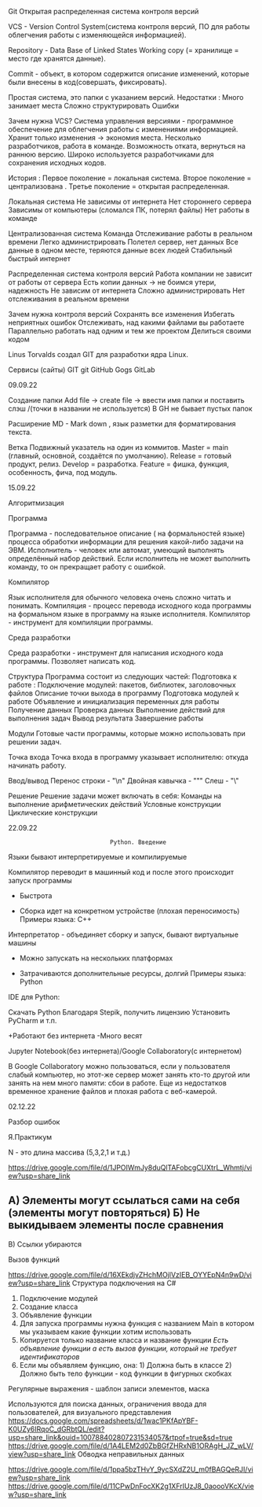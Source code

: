 
Git
Открытая распределенная система контроля версий 

VCS - Version Control System(система контроля версий, ПО для работы облегчения работы с изменяющейся информацией). 

Repository - Data Base of Linked States Working copy (= хранилище = место где хранятся данные). 

Commit - объект, в котором содержится описание изменений, которые были внесены в код(совершать, фиксировать). 

Простая система, это папки с указанием версий. 
Недостатки : 
Много занимает места 
Сложно структурировать 
Ошибки 

Зачем нужна VCS? 
Система управления версиями - программное обеспечение для облегчения работы с изменениями информацией. 
Хранит только изменения -> экономия места.
Несколько разработчиков, работа в команде. 
Возможность отката, вернуться на раннюю версию. 
Широко используется разработчиками для сохранения исходных кодов. 

История :
Первое поколение = локальная система. 
Второе поколение = централизована . 
Третье поколение = открытая распределенная. 

Локальная система 
Не зависимы от интернета 
Нет стороннего сервера 
Зависимы от компьютеры (сломался ПК, потерял файлы) 
Нет работы в команде 

Централизованная система
Команда 
Отслеживание работы в реальном времени
Легко администрировать 
Полетел сервер, нет данных 
Все данные в одном месте, теряются данные всех людей 
Стабильный быстрый интернет 

Распределенная система контроля версий 
Работа компании не зависит от работы от сервера 
Есть копии данных -> не боимся утери, надежность 
Не зависим от интернета 
Сложно администрировать 
Нет отслеживания в реальном времени 

Зачем нужна контроля версий 
Сохранять все изменения 
Избегать неприятных ошибок 
Отслеживать, над какими файлами вы работаете 
Параллельно работать над одним и тем же проектом 
Делиться своими кодом 

Linus Torvalds создал GIT для разработки ядра Linux. 

Сервисы (сайты) GIT
git 
GitHub 
Gogs 
GitLab 

09.09.22

Создание папки 
Add file -> create file -> ввести имя папки и поставить слэш /(точки в названии не используется) 
В GH  не бывает пустых папок 
 
Расширение MD - Mark down , язык разметки для форматирования текста. 

Ветка 
Подвижный указатель на один из коммитов. 
Master = main (главный, основной, создаётся по умолчанию). 
Release = готовый продукт, релиз. 
Develop = разработка. 
Feature = фишка, функция, особенность, фича, под модуль. 

15.09.22

 Алгоритмизация 

Программа 

Программа - последовательное описание ( на формальностей языке) процесса обработки информации для решения какой-либо задачи на ЭВМ. 
 Исполнитель - человек или автомат, умеющий выполнять определённый набор действий. 
Если исполнитель не может выполнить команду, то он прекращает работу с ошибкой. 

Компилятор 

Язык исполнителя для обычного человека очень сложно читать и понимать. 
Компиляция - процесс перевода исходного кода программы на формальном языке в программу на языке исполнителя. 
Компилятор - инструмент для компиляции программы. 

Среда разработки 

Среда разработки - инструмент для написания исходного кода программы. 
Позволяет написать код. 

Структура 
Программа состоит из следующих частей:
Подготовка к работе :
Подключение модулей: пакетов, библиотек, заголовочных файлов 
Описание точки выхода в программу 
Подготовка модулей к работе
Объявление и инициализация переменных для работы 
Получение данных 
Проверка данных 
Выполнение действий для выполнения задач 
Вывод результата 
Завершение работы 

Модули 
Готовые части программы, которые можно использовать при решении задач. 

Точка входа 
Точка входа в программу указывает исполнителю: откуда начинать работу. 
 
Ввод/вывод
 Перенос строки - "\n" 
Двойная кавычка - "\""
Слеш - "\\"

Решение 
Решение задачи может включать в себя: 
Команды на выполнение арифметических действий 
Условные конструкции 
Циклические конструкции 


22.09.22

                                 Python. Введение

Языки бывают интерпретируемые и компилируемые

Компилятор переводит в машинный код и после этого происходит запуск программы
+ Быстрота
- Сборка идет на конкретном устройстве (плохая переносимость)
Примеры языка: C++

Интерпретатор - объединяет сборку и запуск, бывают виртуальные машины
+ Можно запускать на нескольких платформах
- Затрачиваются дополнительные ресурсы, долгий
Примеры языка: Python



IDE для Python:

Скачать Python
Благодаря Stepik, получить лицензию
Установить PyCharm и т.п.

+Работают без интернета
-Много весят


Jupyter Notebook(без интернета)/Google Collaboratory(с интернетом)

В Google Collaboratory можно пользоваться, если у пользователя слабый компьютер, но этот-же сервер может занять кто-то другой или занять на нем много памяти: сбои в работе. Еще из недостатков временное хранение файлов и плохая работа с веб-камерой.

02.12.22

Разбор ошибок

Я.Практикум

N - это длина массива (5,3,2,1 и т.д.)

https://drive.google.com/file/d/1JPOIWmJy8duQlTAFobcgCUXtrL_Whmtj/view?usp=share_link

А) Элементы могут ссылаться сами на себя (элементы могут повторяться)
Б) Не выкидываем элементы после сравнения
---
В) Ссылки убираются


Вызов функций

https://drive.google.com/file/d/16XEkdjvZHchMOjlVzIEB_OYYEpN4n9wD/view?usp=share_link
Структура подключения на C#

1) Подключение модулей
2) Создание класса
3) Объявление функции
4) Для запуска программы нужна функция с названием Main в котором мы указываем какие функции хотим использовать
5) Копируется только название класса и название функции
*Есть объявление функции а есть вызов функции, который не требует идентификаторов*
6) Если мы объявляем функцию, она: 1) Должна быть в классе 2) Должно быть тело функции - код функции в фигурных скобках

Регулярные выражения - шаблон записи элементов, маска

Используются для поиска данных, ограничения ввода для пользователей, для визуального представления
https://docs.google.com/spreadsheets/d/1wac1PKfApYBF-K0UZy6IRqoC_dGRbtQL/edit?usp=share_link&ouid=100788402807231534057&rtpof=true&sd=true
https://drive.google.com/file/d/1A4LEM2d0ZbBGfZHRxNB1ORAgH_JZ_wLV/view?usp=share_link
Обводка неправильных данных

https://drive.google.com/file/d/1ppa5bzTHvY_9ycSXdZ2U_m0fBAGQeRJI/view?usp=share_link
https://drive.google.com/file/d/11CPwDnFocXK2g1XFrIUzJ8_0aoooVKcX/view?usp=share_link
